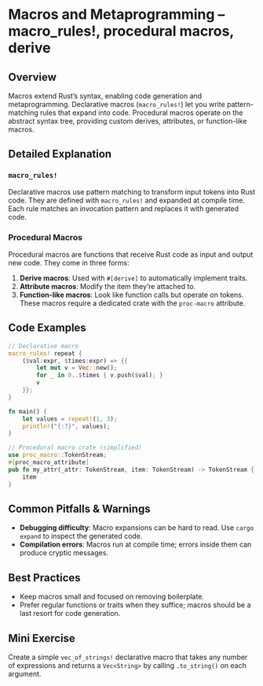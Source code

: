 # Macros and Metaprogramming – macro_rules!, procedural macros, derive

## Overview
Macros extend Rust’s syntax, enabling code generation and metaprogramming. Declarative macros (`macro_rules!`) let you write pattern-matching rules that expand into code. Procedural macros operate on the abstract syntax tree, providing custom derives, attributes, or function-like macros.

## Detailed Explanation
### `macro_rules!`
Declarative macros use pattern matching to transform input tokens into Rust code. They are defined with `macro_rules!` and expanded at compile time. Each rule matches an invocation pattern and replaces it with generated code.

### Procedural Macros
Procedural macros are functions that receive Rust code as input and output new code. They come in three forms:
1. **Derive macros**: Used with `#[derive]` to automatically implement traits.
2. **Attribute macros**: Modify the item they’re attached to.
3. **Function-like macros**: Look like function calls but operate on tokens.
These macros require a dedicated crate with the `proc-macro` attribute.

## Code Examples
```rust
// Declarative macro
macro_rules! repeat {
    ($val:expr, $times:expr) => {{
        let mut v = Vec::new();
        for _ in 0..$times { v.push($val); }
        v
    }};
}

fn main() {
    let values = repeat!(1, 3);
    println!("{:?}", values);
}
```

```rust
// Procedural macro crate (simplified)
use proc_macro::TokenStream;
#[proc_macro_attribute]
pub fn my_attr(_attr: TokenStream, item: TokenStream) -> TokenStream {
    item
}
```

## Common Pitfalls & Warnings
- **Debugging difficulty**: Macro expansions can be hard to read. Use `cargo expand` to inspect the generated code.
- **Compilation errors**: Macros run at compile time; errors inside them can produce cryptic messages.

## Best Practices
- Keep macros small and focused on removing boilerplate.
- Prefer regular functions or traits when they suffice; macros should be a last resort for code generation.

## Mini Exercise
Create a simple `vec_of_strings!` declarative macro that takes any number of expressions and returns a `Vec<String>` by calling `.to_string()` on each argument.
